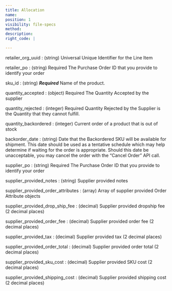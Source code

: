 ```yaml
---
title: Allocation
name:
position: 1
visibility: file-specs
method:
description:
right_code: |

---
```


retailer_org_uuid
: (string) Universal Unique Identifier for the Line Item

retailer_po
: (string) Required The Purchase Order ID that you provide to identify your order

sku_id
: (string) ***Required*** Name of the product.

quantity_accepted
: (object) Required The Quantity Accepted by the supplier

quantity_rejected
: (integer) Required Quantity Rejected by the Supplier is the Quantity that they cannot fulfill.

quantity_backordered
: (integer) Current order of a product that is out of stock

backorder_date
: (string) Date that the Backordered SKU will be available for shipment. This date should be used as a tentative schedule which may help determine if waiting for the order is appropriate. Should this date be unacceptable, you may cancel the order with the “Cancel Order” API call.

supplier_po
: (string) Required The Purchase Order ID that you provide to identify your order

supplier_provided_notes
: (string) Supplier provided notes

supplier_provided_order_attributes
: (array) Array of supplier provided Order Attribute objects

supplier_provided_drop_ship_fee
: (decimal) Supplier provided dropship fee (2 decimal places)

supplier_provided_order_fee
: (decimal) Supplier provided order fee (2 decimal places)

supplier_provided_tax
: (decimal) Supplier provided tax (2 decimal places)

supplier_provided_order_total
: (decimal) Supplier provided order total (2 decimal places)

supplier_provided_sku_cost
: (decimal) Supplier provided SKU cost (2 decimal places)

supplier_provided_shipping_cost
: (decimal) Supplier provided shipping cost (2 decimal places)